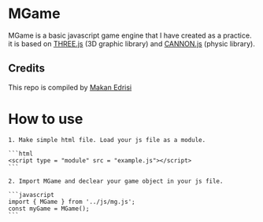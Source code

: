 MGame
===========
MGame is a basic javascript game engine that I have created as a practice. it is based on [THREE.js](https://threejs.org) (3D graphic library) and [CANNON.js](https://schteppe.github.io/cannon.js/) (physic library).

## Credits

This repo is compiled by [Makan Edrisi](https://github.com/makannew)

# How to use
    1. Make simple html file. Load your js file as a module.

    ```html
    <script type = "module" src = "example.js"></script>
    ```

    2. Import MGame and declear your game object in your js file.

    ```javascript
    import { MGame } from '../js/mg.js';
    const myGame = MGame();
    ```
    

